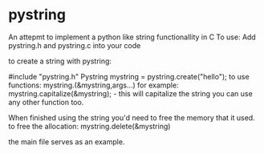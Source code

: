 # pystring
An attepmt to implement a python like string functionallity in C
To use:
Add pystring.h and pystring.c into your code

to create a string with pystring:

#include "pystring.h"
Pystring mystring = pystring.create("hello");
to use functions:
mystring.<function>(&mystring,args...)
for example:
mystring.capitalize(&mystring); - this will capitalize the string
you can use any other function too.

When finished using the string you'd need to free the memory that it used.
to free the allocation:
mystring.delete(&mystring)

the main file serves as an example.
